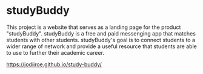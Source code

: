 # studyBuddy

This project is a website that serves as a landing page for the product "studyBuddy".
studyBuddy is a free and paid messenging app that matches students with other students. 
studyBuddy's goal is to connect students to a wider range of network and provide a useful resource that students are able to use to further their academic career.


https://jodiiroe.github.io/study-buddy/
